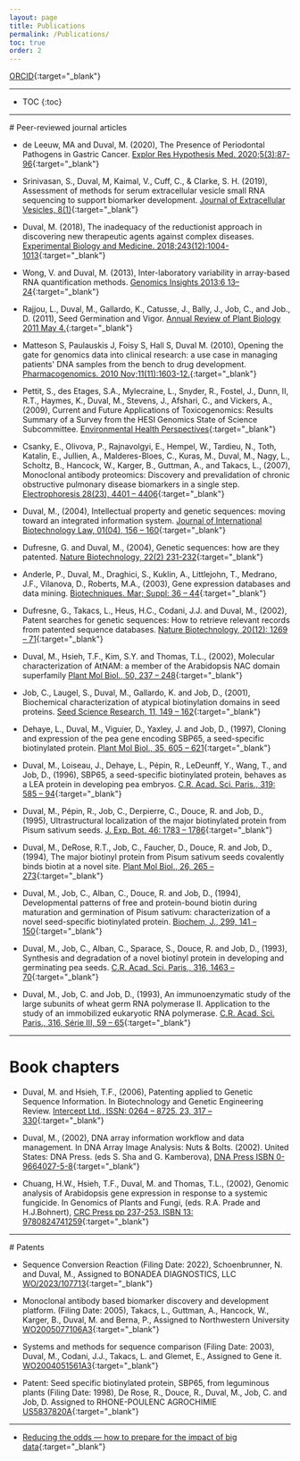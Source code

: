 ```yaml
---
layout: page
title: Publications
permalink: /Publications/
toc: true
order: 2
---
```


[ORCID](https://orcid.org/0000-0001-5395-4543){:target="_blank"}   
<hr />
  
* TOC
{:toc}  
  
<hr />  
# Peer-reviewed journal articles   
  
* de Leeuw, MA and Duval, M. (2020), The Presence of Periodontal Pathogens in Gastric Cancer. [Explor Res Hypothesis Med. 2020;5(3):87-96](https://dx.doi.org/10.14218/ERHM.2020.00024){:target="_blank"}   
  
* Srinivasan, S., Duval, M, Kaimal, V., Cuff, C., & Clarke, S. H. (2019), Assessment of methods for serum extracellular vesicle small RNA sequencing to support biomarker development. [Journal of Extracellular Vesicles, 8(1)](https://doi.org/10.1080/20013078.2019.1684425){:target="_blank"}    
  
* Duval, M. (2018), The inadequacy of the reductionist approach in discovering new therapeutic agents against complex diseases. [Experimental Biology and Medicine. 2018;243(12):1004-1013](https://journals.sagepub.com/doi/10.1177/1535370218794365){:target="_blank"}      
  
* Wong, V. and Duval, M. (2013), Inter-laboratory variability in array-based RNA quantification methods. [Genomics Insights 2013:6 13–24](https://doi.org/10.4137/GEI.S11909){:target="_blank"}    

* Rajjou, L., Duval, M., Gallardo, K., Catusse, J., Bally, J., Job, C., and Job., D. (2011), Seed Germination and Vigor. [Annual Review of Plant Biology 2011 May 4.](https://doi.org/10.1146/annurev-arplant-042811-105550){:target="_blank"}    
  
* Matteson S, Paulauskis J, Foisy S, Hall S, Duval M. (2010), Opening the gate for genomics data into clinical research: a use case in managing patients' DNA samples from the bench to drug development. [Pharmacogenomics. 2010 Nov;11(11):1603-12.](https://www.tandfonline.com/doi/full/10.2217/pgs.10.151){:target="_blank"}  
  
* Pettit, S., des Etages, S.A., Mylecraine, L., Snyder, R., Fostel, J., Dunn, II, R.T., Haymes, K., Duval, M., Stevens, J., Afshari, C., and Vickers, A., (2009), Current and Future Applications of Toxicogenomics:  Results Summary of a Survey from the HESI Genomics State of Science Subcommittee. [Environmental Health Perspectives](https://doi.org/10.1289/ehp.0901501){:target="_blank"}     
  
* Csanky, E., Olivova, P., Rajnavolgyi, E., Hempel, W., Tardieu, N., Toth, Katalin, E., Jullien, A., Malderes-Bloes, C., Kuras, M., Duval, M., Nagy, L., Scholtz, B., Hancock, W., Karger, B., Guttman, A., and Takacs, L., (2007), Monoclonal antibody proteomics:  Discovery and prevalidation of chronic obstructive pulmonary disease biomarkers in a single step.  [Electrophoresis 28(23), 4401 – 4406](https://doi.org/10.1002/elps.200700256){:target="_blank"}    
  
* Duval, M., (2004), Intellectual property and genetic sequences:  moving toward an integrated information system.  [Journal of International Biotechnology Law, 01(04), 156 – 160](https://doi.org/10.1515/jibl.2004.1.4.156){:target="_blank"}    
    
* Dufresne, G. and Duval, M., (2004), Genetic sequences:  how are they patented. [Nature Biotechnology, 22(2) 231-232](https://www.nature.com/articles/nbt0204-231){:target="_blank"}   
  
* Anderle, P., Duval, M., Draghici, S., Kuklin, A., Littlejohn, T., Medrano, J.F., Vilanova, D., Roberts, M.A., (2003), Gene expression databases and data mining.  [Biotechniques.  Mar; Suppl:  36 – 44](https://pubmed.ncbi.nlm.nih.gov/12664683/){:target="_blank"}    
  
* Dufresne, G., Takacs, L., Heus, H.C., Codani, J.J. and Duval, M., (2002), Patent searches for genetic sequences:  How to retrieve relevant records from patented sequence databases.  [Nature Biotechnology, 20(12):  1269 – 71](https://doi.org/10.1038/nbt1202-1269){:target="_blank"}    
  
* Duval, M., Hsieh, T.F., Kim, S.Y. and Thomas, T.L., (2002), Molecular characterization of AtNAM:  a member of the Arabidopsis NAC domain superfamily [Plant Mol Biol., 50, 237 – 248](https://doi.org/10.1023/a:1016028530943){:target="_blank"}    
  
* Job, C., Laugel, S., Duval, M., Gallardo, K. and Job, D., (2001), Biochemical characterization of atypical biotinylation domains in seed proteins.  [Seed Science Research, 11, 149 – 162](https://www.cambridge.org/core/journals/seed-science-research/article/abs/biochemical-characterization-of-atypical-biotinylation-domains-in-seed-proteins/9AE7DF9078112AE1F5C087B4788ADB02){:target="_blank"}    
  
* Dehaye, L., Duval, M., Viguier, D., Yaxley, J. and Job, D., (1997), Cloning and expression of the pea gene encoding SBP65, a seed-specific biotinylated protein.  [Plant Mol Biol., 35, 605 – 621](https://doi.org/10.1023/A:1005836405211){:target="_blank"}   
  
* Duval, M., Loiseau, J., Dehaye, L., Pépin, R., LeDeunff, Y., Wang, T., and Job, D., (1996), SBP65, a seed-specific biotinylated protein, behaves as a LEA protein in developing pea embryos.  [C.R. Acad. Sci. Paris., 319:  585 – 94](https://www.cabidigitallibrary.org/doi/full/10.5555/19960708490){:target="_blank"}    
  
* Duval, M., Pépin, R., Job, C., Derpierre, C., Douce, R. and Job, D., (1995), Ultrastructural localization of the major biotinylated protein from Pisum sativum seeds.  [J. Exp. Bot. 46:  1783 – 1786](https://doi.org/10.1093/jxb/46.11.1783){:target="_blank"}    
    
* Duval, M., DeRose, R.T., Job, C., Faucher, D., Douce, R. and Job, D., (1994), The major biotinyl protein from Pisum sativum seeds covalently binds biotin at a novel site.  [Plant Mol Biol., 26, 265 – 273](https://doi.org/10.1007/BF00039537){:target="_blank"}   
  
* Duval, M., Job, C., Alban, C., Douce, R. and Job, D., (1994), Developmental patterns of free and protein-bound biotin during maturation and germination of Pisum sativum:  characterization of a novel seed-specific biotinylated protein.  [Biochem, J., 299, 141 – 150](https://doi.org/10.1042/bj2990141){:target="_blank"}     
  
* Duval, M., Job, C., Alban, C., Sparace, S., Douce, R. and Job, D., (1993), Synthesis and degradation of a novel biotinyl protein in developing and germinating pea seeds.  [C.R. Acad. Sci. Paris., 316, 1463 – 70](https://eurekamag.com/research/002/706/002706721.php){:target="_blank"}   
  
* Duval, M., Job, C. and Job, D., (1993), An immunoenzymatic study of the large subunits of wheat germ RNA polymerase II.  Application to the study of an immobilized eukaryotic RNA polymerase.  [C.R. Acad. Sci. Paris., 316, Série III, 59 – 65](https://eurekamag.com/research/075/314/075314180.php){:target="_blank"}    
<hr />  
  
# Book chapters     
  
* Duval, M. and Hsieh, T.F., (2006), Patenting applied to Genetic Sequence Information.  In Biotechnology and Genetic Engineering Review.  [Intercept Ltd., ISSN:  0264 – 8725.  23, 317 – 330](https://www.nottingham.ac.uk/ncmh/documents/bger/volume-23/bger23-17.pdf){:target="_blank"}  
  
* Duval, M., (2002), DNA array information workflow and data management.  In DNA Array Image Analysis: Nuts & Bolts. (2002). United States: DNA Press. (eds S. Sha and G. Kamberova), [DNA Press ISBN 0-9664027-5-8](https://search.worldcat.org/en/title/606912455){:target="_blank"}  
  
* Chuang, H.W., Hsieh, T.F., Duval, M. and Thomas, T.L., (2002), Genomic analysis of Arabidopsis gene expression in response to a systemic fungicide.  In Genomics of Plants and Fungi, (eds. R.A. Prade and H.J.Bohnert), [CRC Press  pp 237-253. ISBN 13: 9780824741259](https://www.routledge.com/Genomics-of-Plants-and-Fungi/Prade-Bohnert/p/book/9780824741259){:target="_blank"}  
  
<hr />  
# Patents  
    
* Sequence Conversion Reaction (Filing Date: 2022), Schoenbrunner, N. and Duval, M., Assigned to BONADEA DIAGNOSTICS, LLC [WO/2023/107713](https://patentscope.wipo.int/search/en/detail.jsf?docId=WO2023107713){:target="_blank"}   
   
* Monoclonal antibody based biomarker discovery and development platform.  (Filing Date: 2005),  Takacs, L., Guttman, A., Hancock, W., Karger, B., Duval, M. and Berna, P., Assigned to Northwestern University [WO2005077106A3](https://patentscope.wipo.int/search/en/detail.jsf?docId=WO2005077106){:target="_blank"}    
  
* Systems and methods for sequence comparison (Filing Date: 2003), Duval, M., Codani, J.J., Takacs, L. and Glemet, E., Assigned to Gene it. [WO2004051561A3](https://patentscope.wipo.int/search/en/detail.jsf?docId=WO2004051561){:target="_blank"}   
  
* Patent: Seed specific biotinylated protein, SBP65, from leguminous plants (Filing Date: 1998),  De Rose, R., Douce, R., Duval, M., Job, C. and Job, D. Assigned to RHONE-POULENC AGROCHIMIE [US5837820A](https://patents.google.com/patent/US5837820A/en){:target="_blank"}    

<hr />

* [Reducing the odds — how to prepare for the impact of big data](https://pharmaceuticalmanufacturer.media/pharmaceutical-industry-insights/reducing-the-odds-how-to-prepare-for-the-impact-of-big-data/){:target="_blank"}  

